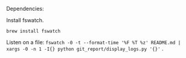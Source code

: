 Dependencies:

Install fswatch.
```
brew install fswatch
```

Listen on a file:
`fswatch -0 -t --format-time '%F %T %z' README.md | xargs -0 -n 1 -I{} python git_report/display_logs.py '{}'`
.
